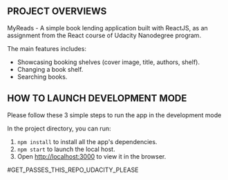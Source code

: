 ## PROJECT OVERVIEWS

MyReads - A simple book lending application built with ReactJS, as an assignment from the React course of Udacity
Nanodegree program.

The main features includes:

- Showcasing booking shelves (cover image, title, authors, shelf).
- Changing a book shelf.
- Searching books.

## HOW TO LAUNCH DEVELOPMENT MODE

Please follow these 3 simple steps to run the app in the development mode

In the project directory, you can run:

1. `npm install` to install all the app's dependencies.
2. `npm start` to launch the local host.
3. Open [http://localhost:3000](http://localhost:3000) to view it in the browser.

#GET_PASSES_THIS_REPO_UDACITY_PLEASE